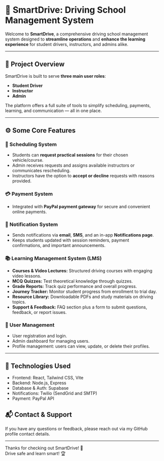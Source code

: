 # 🚗 SmartDrive: Driving School Management System

Welcome to **SmartDrive**, a comprehensive driving school management system designed to **streamline operations** and **enhance the learning experience** for student drivers, instructors, and admins alike.

---

## 🎯 Project Overview

SmartDrive is built to serve **three main user roles**:  
- **Student Driver**  
- **Instructor**  
- **Admin**

The platform offers a full suite of tools to simplify scheduling, payments, learning, and communication — all in one place.

---

## ⚙️ Some Core Features

### 📅 Scheduling System  
- Students can **request practical sessions** for their chosen vehicle/course.  
- Admin receives requests and assigns available instructors or communicates rescheduling.  
- Instructors have the option to **accept or decline** requests with reasons provided.

### 💳 Payment System  
- Integrated with **PayPal payment gateway** for secure and convenient online payments.

### 🔔 Notification System  
- Sends notifications via **email**, **SMS**, and an in-app **Notifications page**.  
- Keeps students updated with session reminders, payment confirmations, and important announcements.

### 📚 Learning Management System (LMS)  
- **Courses & Video Lectures:** Structured driving courses with engaging video lessons.  
- **MCQ Quizzes:** Test theoretical knowledge through quizzes.  
- **Grade Reports:** Track quiz performance and overall progress.  
- **Journey Tracker:** Monitor student progress from enrollment to trial day.  
- **Resource Library:** Downloadable PDFs and study materials on driving topics.  
- **Support & Feedback:** FAQ section plus a form to submit questions, feedback, or report issues.

### 👥 User Management  
- User registration and login.  
- Admin dashboard for managing users.  
- Profile management: users can view, update, or delete their profiles.

---

## 🚀 Technologies Used
- Frontend: React, Tailwind CSS, Vite  
- Backend: Node.js, Express  
- Database & Auth: Supabase  
- Notifications: Twilio (SendGrid and SMTP)  
- Payment: PayPal API  



## 📬 Contact & Support

If you have any questions or feedback, please reach out via my GitHub profile contact details.

---

Thanks for checking out SmartDrive! 🚦  
Drive safe and learn smart! 🏆
